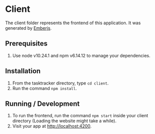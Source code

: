 # Client

The client folder represents the frontend of this application. It was generated by [Emberjs](https://emberjs.com/).

## Prerequisites

1. Use node v10.24.1 and npm v6.14.12 to manage your dependencies.

## Installation

1. From the tasktracker directory, type `cd client`.
2. Run the command `npm install`.

## Running / Development

1. To run the frontend, run the command `npm start` inside your client directory (Loading the website might take a while).
2. Visit your app at [http://localhost:4200](http://localhost:4200).